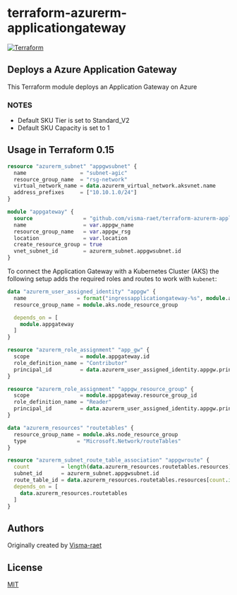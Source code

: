 # terraform-azurerm-applicationgateway

[![Terraform](https://github.com/visma-raet/terraform-azurerm-applicationgateway/actions/workflows/terraform.yml/badge.svg)](https://github.com/visma-raet/terraform-azurerm-applicationgateway/actions/workflows/terraform.yml)

## Deploys a Azure Application Gateway

This Terraform module deploys an Application Gateway on Azure

### NOTES

* Default SKU Tier is set to Standard_V2
* Default SKU Capacity is set to 1

## Usage in Terraform 0.15

```terraform
resource "azurerm_subnet" "appgwsubnet" {
  name                 = "subnet-agic"
  resource_group_name  = "rsg-network"
  virtual_network_name = data.azurerm_virtual_network.aksvnet.name
  address_prefixes     = ["10.10.1.0/24"]
}

module "appgateway" {
  source                = "github.com/visma-raet/terraform-azurerm-applicationgateway"
  name                  = var.appgw_name
  resource_group_name   = var.appgw_rsg
  location              = var.location
  create_resource_group = true
  vnet_subnet_id        = azurerm_subnet.appgwsubnet.id
}
```

To connect the Application Gateway with a Kubernetes Cluster (AKS) the following setup adds the required roles and routes to work with `kubenet`:

```terraform
data "azurerm_user_assigned_identity" "appgw" {
  name                = format("ingressapplicationgateway-%s", module.aks.cluster_name)
  resource_group_name = module.aks.node_resource_group

  depends_on = [
    module.appgateway
  ]
}

resource "azurerm_role_assignment" "app_gw" {
  scope                = module.appgateway.id
  role_definition_name = "Contributor"
  principal_id         = data.azurerm_user_assigned_identity.appgw.principal_id
}

resource "azurerm_role_assignment" "appgw_resource_group" {
  scope                = module.appgateway.resource_group_id
  role_definition_name = "Reader"
  principal_id         = data.azurerm_user_assigned_identity.appgw.principal_id
}

data "azurerm_resources" "routetables" {
  resource_group_name = module.aks.node_resource_group
  type                = "Microsoft.Network/routeTables"
}

resource "azurerm_subnet_route_table_association" "appgwroute" {
  count          = length(data.azurerm_resources.routetables.resources)
  subnet_id      = azurerm_subnet.appgwsubnet.id
  route_table_id = data.azurerm_resources.routetables.resources[count.index].id
  depends_on = [
    data.azurerm_resources.routetables
  ]
}

```

## Authors

Originally created by [Visma-raet](http://github.com/visma-raet)

## License

[MIT](LICENSE)
